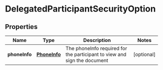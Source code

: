 
# DelegatedParticipantSecurityOption

## Properties
Name | Type | Description | Notes
------------ | ------------- | ------------- | -------------
**phoneInfo** | [**PhoneInfo**](PhoneInfo.md) | The phoneInfo required for the participant to view and sign the document |  [optional]



